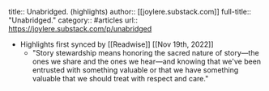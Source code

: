 title:: Unabridged. (highlights)
author:: [[joylere.substack.com]]
full-title:: "Unabridged."
category:: #articles
url:: https://joylere.substack.com/p/unabridged

- Highlights first synced by [[Readwise]] [[Nov 19th, 2022]]
	- "Story stewardship means honoring the sacred nature of story—the ones we share and the ones we hear—and knowing that we've been entrusted with something valuable or that we have something valuable that we should treat with respect and care."